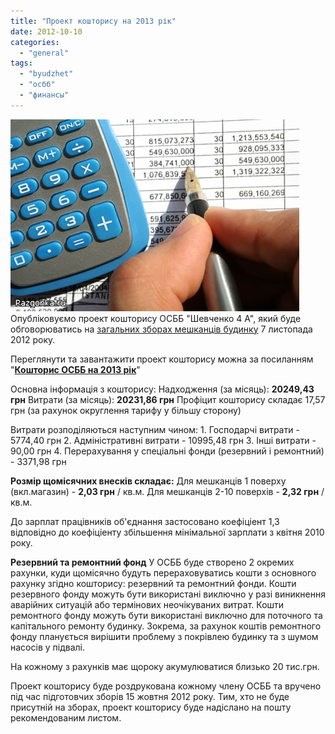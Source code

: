```yaml
---
title: "Проект кошторису на 2013 рік"
date: 2012-10-10
categories: 
  - "general"
tags: 
  - "byudzhet"
  - "осбб"
  - "финансы"
---
```


[![](/wp-content/uploads/2012/10/32593.jpg)](/wp-content/uploads/2012/10/32593.jpg)Опубліковуємо проект кошторису ОСББ "Шевченко 4 А", який буде обговорюватись на [загальних зборах мешканців будинку](http://shevchenko4a.brovary.org/sklikannya-zagalnih-zboriv-osbb/ "Скликання загальних зборів ОСББ") 7 листопада 2012 року.

Переглянути та завантажити проект кошторису можна за посиланням "[**Кошторис ОСББ на 2013 рік**](https://docs.google.com/spreadsheet/ccc?key=0AhE2NQlPHqm_dENud241NC1Zejdab3RwUHcyYkloTlE "Кошторис ОСББ")"

Основна інформація з кошторису: Надходження (за місяць): **20249,43 грн** Витрати (за місяць): **20231,86 грн** Профіцит кошторису складає 17,57 грн (за рахунок округлення тарифу у більшу сторону)

Витрати розподіляються наступним чином: <!--more--> 1. Господарчі витрати - 5774,40 грн 2. Адміністративні витрати - 10995,48 грн 3. Інші витрати - 90,00 грн 4. Перерахування у спеціальні фонди (резервний і ремонтний) - 3371,98 грн

**Розмір щомісячних внесків складає:** Для мешканців 1 поверху (вкл.магазин) - **2,03 грн** / кв.м. Для мешканців 2-10 поверхів - **2,32 грн** / кв.м.

До зарплат працівників об'єднання застосовано коефіціент 1,3 відповідно до коефіціенту збільшення мінімальної зарплати з квітня 2010 року.

**Резервний та ремонтний фонд** У ОСББ буде створено 2 окремих рахунки, куди щомісячно будуть перераховуватись кошти з основного рахунку згідно кошторису: резервний та ремонтний фонди. Кошти резервного фонду можуть бути використані виключно у разі виникнення аварійних ситуацій або термінових неочікуваних витрат. Кошти ремонтного фонду можуть бути використані виключно для поточного та капітального ремонту будинку. Зокрема, за рахунок коштів ремонтного фонду планується вирішити проблему з покрівлею будинку та з шумом насосів у підвалі.

На кожному з рахунків має щороку акумулюватися близько 20 тис.грн.

Проект кошторису буде роздрукована кожному члену ОСББ та вручено під час підготовчих зборів 15 жовтня 2012 року. Тим, хто не буде присутній на зборах, проект кошторису буде надіслано на пошту рекомендованим листом.
